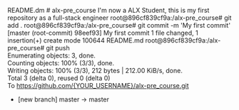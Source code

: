 README.dm # alx-pre_course
I'm now a ALX Student, this is my first repository as a full-stack engineer
root@896cf839cf9a:/alx-pre_course# git add .
root@896cf839cf9a:/alx-pre_course# git commit -m 'My first commit'
[master (root-commit) 98eef93] My first commit
 1 file changed, 1 insertion(+)
 create mode 100644 README.md
root@896cf839cf9a:/alx-pre_course# git push                                                                                           
Enumerating objects: 3, done.                                                                                                         
Counting objects: 100% (3/3), done.                                                                                                   
Writing objects: 100% (3/3), 212 bytes | 212.00 KiB/s, done.                                                                          
Total 3 (delta 0), reused 0 (delta 0)                                                                                                 
To https://github.com/{YOUR_USERNAME}/alx-pre_course.git                                                                                       
 * [new branch]      master -> master              
